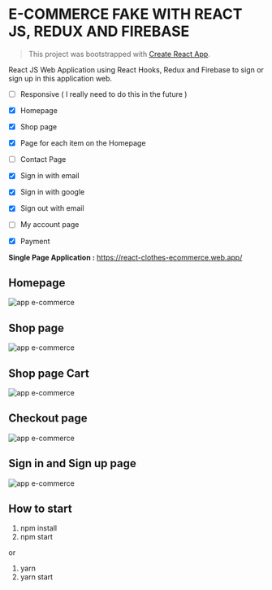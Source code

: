 # E-COMMERCE FAKE WITH REACT JS, REDUX AND FIREBASE

> This project was bootstrapped with [Create React App](https://github.com/facebook/create-react-app).

React JS Web Application using React Hooks, Redux and Firebase to sign or sign up in this application web.

- [ ] Responsive ( I really need to do this in the future )
- [x] Homepage
- [x] Shop page
- [x] Page for each item on the Homepage
- [ ] Contact Page
- [x] Sign in with email
- [x] Sign in with google
- [x] Sign out with email
- [ ] My account page
- [x] Payment


**Single Page Application :** https://react-clothes-ecommerce.web.app/ 

## Homepage

![app e-commerce](https://github.com/Vinicius-A-R/react-ecommerce/blob/master/public/ecommerce-1.png?raw=true)

## Shop page

![app e-commerce](https://github.com/Vinicius-A-R/react-ecommerce/blob/master/public/ecommerce-2.png?raw=true)

## Shop page Cart

![app e-commerce](https://github.com/Vinicius-A-R/react-ecommerce/blob/master/public/ecommerce-4.png?raw=true)

## Checkout page

![app e-commerce](https://github.com/Vinicius-A-R/react-ecommerce/blob/master/public/ecommerce-5.png?raw=true)

## Sign in and Sign up page

![app e-commerce](https://github.com/Vinicius-A-R/react-ecommerce/blob/master/public/ecommerce-3.png?raw=true)

## How to start

1. npm install
2. npm start

or

1. yarn
2. yarn start
